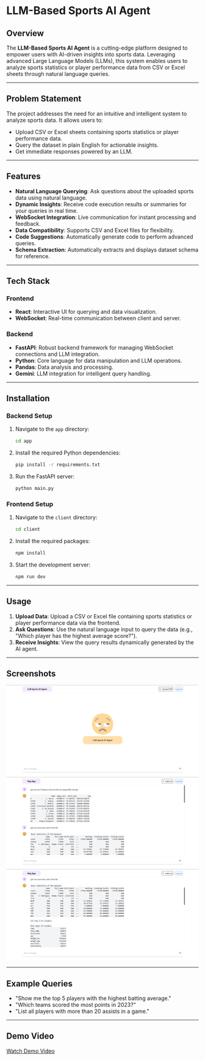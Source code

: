 # LLM-Based Sports AI Agent

## Overview  
The **LLM-Based Sports AI Agent** is a cutting-edge platform designed to empower users with AI-driven insights into sports data. Leveraging advanced Large Language Models (LLMs), this system enables users to analyze sports statistics or player performance data from CSV or Excel sheets through natural language queries.

---

## Problem Statement  
The project addresses the need for an intuitive and intelligent system to analyze sports data. It allows users to:  
- Upload CSV or Excel sheets containing sports statistics or player performance data.  
- Query the dataset in plain English for actionable insights.  
- Get immediate responses powered by an LLM.

---

## Features  
- **Natural Language Querying**: Ask questions about the uploaded sports data using natural language.  
- **Dynamic Insights**: Receive code execution results or summaries for your queries in real time.  
- **WebSocket Integration**: Live communication for instant processing and feedback.  
- **Data Compatibility**: Supports CSV and Excel files for flexibility.  
- **Code Suggestions**: Automatically generate code to perform advanced queries.  
- **Schema Extraction**: Automatically extracts and displays dataset schema for reference.  

---

## Tech Stack  
### Frontend  
- **React**: Interactive UI for querying and data visualization.  
- **WebSocket**: Real-time communication between client and server.  

### Backend  
- **FastAPI**: Robust backend framework for managing WebSocket connections and LLM integration.  
- **Python**: Core language for data manipulation and LLM operations.  
- **Pandas**: Data analysis and processing.  
- **Gemini**: LLM integration for intelligent query handling.  

---

## Installation  

### Backend Setup  
1. Navigate to the `app` directory:  
   ```bash
   cd app
   ```  
2. Install the required Python dependencies:  
   ```bash
   pip install -r requirements.txt
   ```  
3. Run the FastAPI server:  
   ```bash
   python main.py
   ```  

### Frontend Setup  
1. Navigate to the `client` directory:  
   ```bash
   cd client
   ```  
2. Install the required packages:  
   ```bash
   npm install
   ```  
3. Start the development server:  
   ```bash
   npm run dev
   ```  

---

## Usage  

1. **Upload Data**: Upload a CSV or Excel file containing sports statistics or player performance data via the frontend.  
2. **Ask Questions**: Use the natural language input to query the data (e.g., "Which player has the highest average score?").  
3. **Receive Insights**: View the query results dynamically generated by the AI agent.  

---

## Screenshots  
![LLM Sports Agent Home](images/home.png)
![Results](images/results.png)
![Results2](images/results.2.png)

---

## Example Queries  
- "Show me the top 5 players with the highest batting average."  
- "Which teams scored the most points in 2023?"  
- "List all players with more than 20 assists in a game."  

---

## Demo Video

[Watch Demo Video](https://drive.google.com/file/d/1RIJTy7TB9raU03r7z4zZ9Zfr2TOG9-SM/view?usp=sharing)
